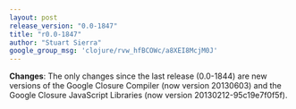 ```yaml
---
layout: post
release_version: "0.0-1847"
title: "r0.0-1847"
author: "Stuart Sierra"
google_group_msg: 'clojure/rvw_hfBCOWc/a8XEI8McjM0J'
---
```


__Changes__: The only changes since the last release (0.0-1844) are new versions of the Google Closure Compiler (now version 20130603) and the Google Closure JavaScript Libraries (now version 20130212-95c19e7f0f5f).
